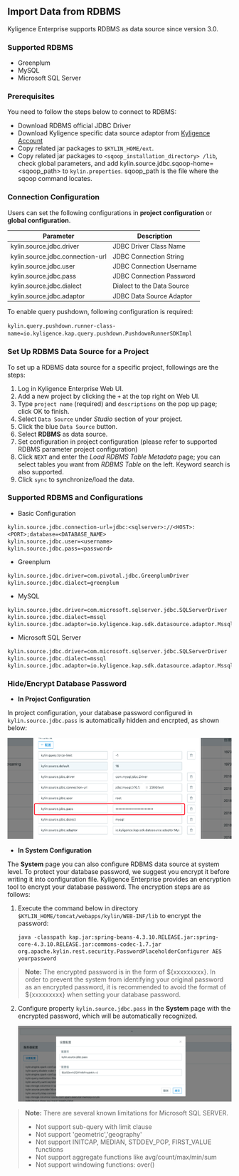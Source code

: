 ## Import Data from RDBMS

Kyligence Enterprise supports RDBMS as data source since version 3.0. 

### Supported RDBMS
- Greenplum
- MySQL
- Microsoft SQL Server

### Prerequisites

You need to follow the steps below to connect to RDBMS:

- Download RDBMS official JDBC Driver
- Download Kyligence specific data source adaptor from [Kyligence Account](http://download.kyligence.io/#/addons)
- Copy related jar packages to  `$KYLIN_HOME/ext`. 
- Copy related jar packages to `<sqoop_installation_directory> /lib`, check global parameters, and add kylin.source.jdbc.sqoop-home=&lt;sqoop_path&gt; to `kylin.properties`. sqoop_path is the file where the sqoop command locates.

### Connection Configuration

Users can set the following configurations in **project configuration** or **global configuration**.

| Parameter                        | Description                        |
| -------------------------------- | ---------------------------------- |
| kylin.source.jdbc.driver         | JDBC Driver Class Name             |
| kylin.source.jdbc.connection-url | JDBC Connection String             |
| kylin.source.jdbc.user           | JDBC Connection Username           |
| kylin.source.jdbc.pass           | JDBC Connection Password           |
| kylin.source.jdbc.dialect        | Dialect to the Data Source         |
| kylin.source.jdbc.adaptor        | JDBC Data Source Adaptor           |

To enable query pushdown, following configuration is required:

`kylin.query.pushdown.runner-class-name=io.kyligence.kap.query.pushdown.PushdownRunnerSDKImpl`

### Set Up RDBMS Data Source for a Project

To set up a RDBMS data source for a specific project, followings are the steps:

1. Log in Kyligence Enterprise Web UI.
2. Add a new project by clicking the `+` at the top right on Web UI. 
3. Type `project name` (required) and `descriptions` on the pop up page; click OK to finish.
4. Select `Data Source` under *Studio* section of your project.
5. Click the blue `Data Source` button.
6. Select **RDBMS** as data source.
7. Set configuration in project configuration (please refer to supported RDBMS parameter project configuration)
8. Click `NEXT` and enter the *Load RDBMS Table Metadata* page; you can select tables you want from *RDBMS Table* on the left. Keyword search is also supported.
9. Click `sync` to synchronize/load the data. 

### Supported RDBMS and Configurations

- Basic Configuration

```properties
kylin.source.jdbc.connection-url=jdbc:<sqlserver>://<HOST>:<PORT>;database=<DATABASE_NAME>
kylin.source.jdbc.user=<username>
kylin.source.jdbc.pass=<password> 
```

- Greenplum

```properties
kylin.source.jdbc.driver=com.pivotal.jdbc.GreenplumDriver
kylin.source.jdbc.dialect=greenplum
```

- MySQL

```properties
kylin.source.jdbc.driver=com.microsoft.sqlserver.jdbc.SQLServerDriver
kylin.source.jdbc.dialect=mssql
kylin.source.jdbc.adaptor=io.kyligence.kap.sdk.datasource.adaptor.MssqlAdaptor
```

- Microsoft SQL Server

```properties
kylin.source.jdbc.driver=com.microsoft.sqlserver.jdbc.SQLServerDriver
kylin.source.jdbc.dialect=mssql
kylin.source.jdbc.adaptor=io.kyligence.kap.sdk.datasource.adaptor.Mssql08Adaptor
```



### Hide/Encrypt Database Password

* **In Project Configuration**

In project configuration, your database password configured in `kylin.source.jdbc.pass` is automatically hidden and encrpted, as shown below:

![sd](images/rdbms_project_pass.png)

* **In System Configuration**

The **System** page you can also configure RDBMS data source at system level. To protect your database password, we suggest you encrypt it before writing it into configuration file. Kyligence Enterprise provides an encryption tool to encrypt your database password. The encryption steps are as follows:

1. Execute the command below in directory `$KYLIN_HOME/tomcat/webapps/kylin/WEB-INF/lib` to encrypt the password:

   ```shell
   java -classpath kap.jar:spring-beans-4.3.10.RELEASE.jar:spring-core-4.3.10.RELEASE.jar:commons-codec-1.7.jar org.apache.kylin.rest.security.PasswordPlaceholderConfigurer AES yourpassword
   ```

> **Note:** The encrypted password is in the form of ${xxxxxxxxx}. In order to prevent the system from identifying your original password as an encrypted password, it is recommended to avoid the format of ${xxxxxxxxx} when setting your database password.



2. Configure property `kylin.source.jdbc.pass` in the **System** page with the encrypted password, which will be automatically recognized.

   ![](images/rdbms_system_pass.png)


> **Note:** There are several known limitations for Microsoft SQL SERVER.
>
> - Not support sub-query with limit clause
> - Not support 'geometric','geography'
> - Not support INITCAP, MEDIAN, STDDEV_POP, FIRST_VALUE functions
> - Not support aggregate functions like avg/count/max/min/sum
> - Not support windowing functions: over()

